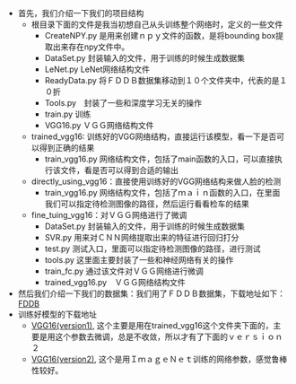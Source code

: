 - 首先，我们介绍一下我们的项目结构
    - 根目录下面的文件是我当初想自己从头训练整个网络时，定义的一些文件
        - CreateNPY.py 是用来创建ｎｐｙ文件的函数，是将bounding box提取出来存在npy文件中。
        - DataSet.py 封装输入的文件，用于训练的时候生成数据集
        - LeNet.py LeNet网络结构文件
        - ReadyData.py 将ＦＤＤＢ数据集移动到１０个文件夹中，代表的是１０折
        - Tools.py　封装了一些和深度学习无关的操作
        - train.py 训练
        - VGG16.py ＶＧＧ网络结构文件
    - trained_vgg16: 训练好的VGG网络结构，直接运行该模型，看一下是否可以得到正确的结果
        - train_vgg16.py 网络结构文件，包括了main函数的入口，可以直接执行该文件，看是否可以得到合适的输出
    - directly_using_vgg16：直接使用训练好的VGG网络结构来做人脸的检测
        - train_vgg16.py 网络结构文件，包括了ｍａｉｎ函数的入口，在里面我们可以指定待检测图像的路径，然后运行看看检车的结果
    - fine_tuing_vgg16：对ＶＧＧ网络进行了微调
        - DataSet.py 封装输入的文件，用于训练的时候生成数据集
        - SVR.py 用来对ＣＮＮ网络提取出来的特征进行回归打分
        - test.py 测试入口，里面可以指定待检测图像的路径，进行测试
        - tools.py 这里面主要封装了一些和神经网络有关的操作
        - train_fc.py 通过该文件对ＶＧＧ网络进行微调
        - trained_vgg16.py　ＶＧＧ网络结构文件
- 然后我们介绍一下我们的数据集：我们用了ＦＤＤＢ数据集，下载地址如下：[FDDB](http://vis-www.cs.umass.edu/fddb/)
- 训练好模型的下载地址
    - [VGG16(version1)](), 这个主要是用在trained_vgg16这个文件夹下面的，主要是用这个参数去微调，总是不收敛，所以才有了下面的ｖｅｒｓｉｏｎ２
    - [VGG16(version2)](), 这个是用ＩｍａｇｅＮｅｔ训练的网络参数，感觉鲁棒性较好。